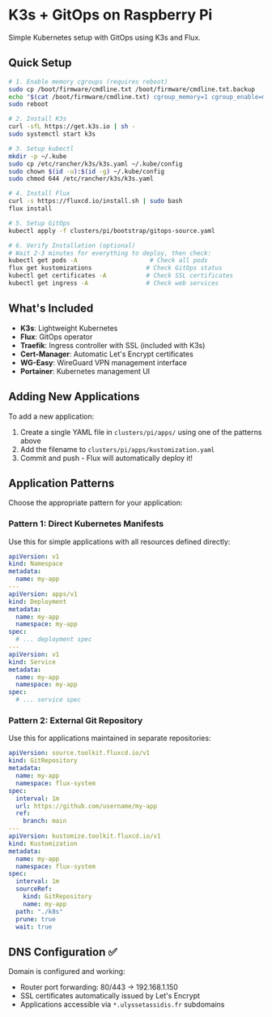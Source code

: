 # K3s + GitOps on Raspberry Pi

Simple Kubernetes setup with GitOps using K3s and Flux.

## Quick Setup

```bash
# 1. Enable memory cgroups (requires reboot)
sudo cp /boot/firmware/cmdline.txt /boot/firmware/cmdline.txt.backup
echo "$(cat /boot/firmware/cmdline.txt) cgroup_memory=1 cgroup_enable=memory" | sudo tee /boot/firmware/cmdline.txt
sudo reboot

# 2. Install K3s
curl -sfL https://get.k3s.io | sh -
sudo systemctl start k3s

# 3. Setup kubectl
mkdir -p ~/.kube
sudo cp /etc/rancher/k3s/k3s.yaml ~/.kube/config
sudo chown $(id -u):$(id -g) ~/.kube/config
sudo chmod 644 /etc/rancher/k3s/k3s.yaml

# 4. Install Flux
curl -s https://fluxcd.io/install.sh | sudo bash
flux install

# 5. Setup GitOps
kubectl apply -f clusters/pi/bootstrap/gitops-source.yaml

# 6. Verify Installation (optional)
# Wait 2-3 minutes for everything to deploy, then check:
kubectl get pods -A                    # Check all pods
flux get kustomizations               # Check GitOps status  
kubectl get certificates -A           # Check SSL certificates
kubectl get ingress -A                # Check web services
```

## What's Included

- **K3s**: Lightweight Kubernetes
- **Flux**: GitOps operator  
- **Traefik**: Ingress controller with SSL (included with K3s)
- **Cert-Manager**: Automatic Let's Encrypt certificates
- **WG-Easy**: WireGuard VPN management interface
- **Portainer**: Kubernetes management UI

## Adding New Applications

To add a new application:

1. Create a single YAML file in `clusters/pi/apps/` using one of the patterns above
2. Add the filename to `clusters/pi/apps/kustomization.yaml`
3. Commit and push - Flux will automatically deploy it!

## Application Patterns

Choose the appropriate pattern for your application:

### Pattern 1: Direct Kubernetes Manifests
Use this for simple applications with all resources defined directly:

```yaml
apiVersion: v1
kind: Namespace
metadata:
  name: my-app
---
apiVersion: apps/v1
kind: Deployment
metadata:
  name: my-app
  namespace: my-app
spec:
  # ... deployment spec
---
apiVersion: v1
kind: Service
metadata:
  name: my-app
  namespace: my-app
spec:
  # ... service spec
```

### Pattern 2: External Git Repository
Use this for applications maintained in separate repositories:

```yaml
apiVersion: source.toolkit.fluxcd.io/v1
kind: GitRepository
metadata:
  name: my-app
  namespace: flux-system
spec:
  interval: 1m
  url: https://github.com/username/my-app
  ref:
    branch: main
---
apiVersion: kustomize.toolkit.fluxcd.io/v1
kind: Kustomization
metadata:
  name: my-app
  namespace: flux-system
spec:
  interval: 1m
  sourceRef:
    kind: GitRepository
    name: my-app
  path: "./k8s"
  prune: true
  wait: true
```

## DNS Configuration ✅

Domain is configured and working:
- Router port forwarding: 80/443 → 192.168.1.150  
- SSL certificates automatically issued by Let's Encrypt
- Applications accessible via `*.ulyssetassidis.fr` subdomains
